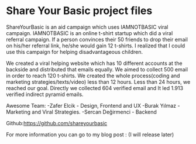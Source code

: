 # Share Your Basic project files
ShareYourBasic is an aid campaign which uses IAMNOTBASIC viral campaign. 
IAMNOTBASIC is an online t-shirt startup which did a viral referral campaign. 
If a person convinces their 50 friends to drop their email on his/her referral link, 
he/she would gain 12 t-shirts. I realized that I could use this campaign for helping disadvantageous children.

We created a viral helping website which has 10 different accounts at the backside and distributed that emails equally. 
We aimed to collect 500 email in order to reach 120 t-shirts. 
We created the whole process(coding and marketing strategies/texts/video) less than 12 hours.
Less than 24 hours, we reached our goal. 
Directly we collected 604 verified email and It led 1.913 verified indirect pyramid emails.

Awesome Team:
-Zafer Elcik - Design, Frontend and UX
-Burak Yılmaz - Marketing and Viral Strategies.
-Sercan Değirmenci - Backend

Github:https://github.com/shareyourbasic

For more information you can go to my blog post : (I will release later)
